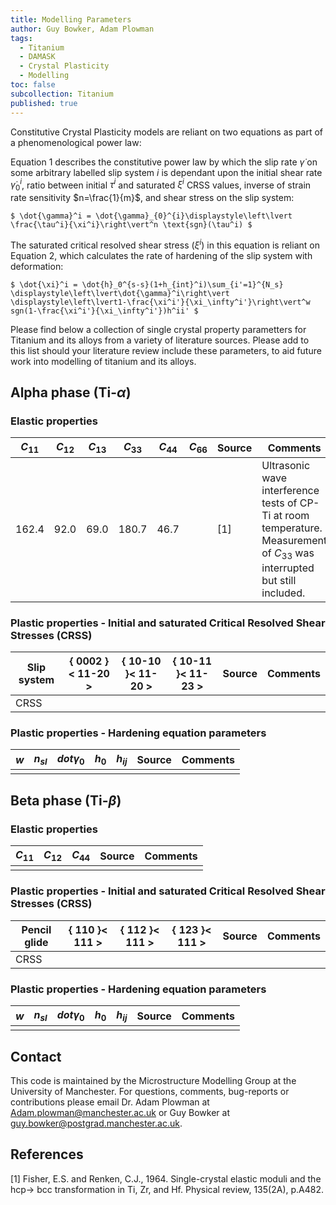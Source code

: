 ```yaml
---
title: Modelling Parameters
author: Guy Bowker, Adam Plowman
tags:
  - Titanium
  - DAMASK
  - Crystal Plasticity
  - Modelling
toc: false
subcollection: Titanium
published: true
---
```


Constitutive Crystal Plasticity models are reliant on two equations as part of a phenomenological power law:

Equation 1 describes the constitutive power law by which the slip rate $\dot{\gamma}$ on some arbitrary labelled slip system $i$ is dependant upon the initial shear rate $\dot{\gamma}_{0}^{i}$, ratio between initial $\tau^i$ and saturated $\xi^i$ CRSS values, inverse of strain rate sensitivity $n=\frac{1}{m}$, and shear stress on the slip system:

	$ \dot{\gamma}^i = \dot{\gamma}_{0}^{i}\displaystyle\left\lvert \frac{\tau^i}{\xi^i}\right\vert^n \text{sgn}(\tau^i) $
	
The saturated critical resolved shear stress ($\xi^i$) in this equation is reliant on Equation 2, which calculates the rate of hardening of the slip system with deformation:

	$ \dot{\xi}^i = \dot{h}_0^{s-s}(1+h_{int}^i)\sum_{i'=1}^{N_s} \displaystyle\left\lvert\dot{\gamma}^i\right\vert \displaystyle\left\lvert1-\frac{\xi^i'}{\xi_\infty^i'}\right\vert^w sgn(1-\frac{\xi^i'}{\xi_\infty^i'})h^ii' $

Please find below a collection of single crystal property parametters for Titanium and its alloys from a variety of literature sources.
Please add to this list should your literature review include these parameters, to aid future work into modelling of titanium and its alloys.


## Alpha phase (Ti-$\alpha$)
### Elastic properties

| $C_{11}$ | $C_{12}$ | $C_{13}$ | $C_{33}$ | $C_{44}$ | $C_{66}$ | Source | Comments |
| -------- | -------- | -------- | -------- | -------- | -------- | ------ | -------- |
| 162.4    | 92.0     | 69.0     | 180.7    | 46.7     |          | [1]    | Ultrasonic wave interference tests of CP-Ti at room temperature. Measurement of $C_{33}$ was interrupted but still included. |

### Plastic properties - Initial and saturated Critical Resolved Shear Stresses (CRSS)

| Slip system | \{ 0002 \}\< 11-20 \> | \{ 10-10 \}\< 11-20 \> | \{ 10-11 \}\< 11-23 \> | Source | Comments |
| ----------- | --------------------- |  --------------------- | ---------------------- | ------ | -------- |
| CRSS        |                       |                        |                        |        |          |

### Plastic properties - Hardening equation parameters

| $w$ | $n_{sl}$ | $dot{\gamma}_0$ | $h_0$ | $h_{ij}$ | Source | Comments |
| --- | -------- | --------------- | ----- | -------- | ------ | -------- |
|     |          |                 |       |          |        |          |


## Beta phase (Ti-$\beta$)
### Elastic properties

| $C_{11}$ | $C_{12}$ | $C_{44}$ | Source | Comments |
|  ------- | -------- | -------- | ------ | -------- |
|          |          |          |        |          |

### Plastic properties - Initial and saturated Critical Resolved Shear Stresses (CRSS)

| Pencil glide | \{ 110 \}\< 111 \> | \{ 112 \}\< 111 \> | \{ 123 \}\< 111 \> | Source | Comments |
| ------------ | ------------------ |  ----------------- | ------------------ | ------ | -------- |
|     CRSS     |                    |                    |                    |        |          |

### Plastic properties - Hardening equation parameters

| $w$ | $n_{sl}$ | $dot{\gamma}_0$ | $h_0$ | $h_{ij}$ | Source | Comments |
| --- | -------- | --------------- | ----- | -------- | ------ | -------- |
|     |          |                 |       |          |        |          |


## Contact

This code is maintained by the Microstructure Modelling Group at the University of Manchester. For questions, comments, bug-reports or contributions please email Dr. Adam Plowman at [Adam.plowman@manchester.ac.uk](mailto:Adam.plowman@manchester.ac.uk) or Guy Bowker at [guy.bowker@postgrad.manchester.ac.uk](mailto:guy.bowker@postgrad.manchester.ac.uk).

## References

[1] Fisher, E.S. and Renken, C.J., 1964. Single-crystal elastic moduli and the hcp→ bcc transformation in Ti, Zr, and Hf. Physical review, 135(2A), p.A482.


